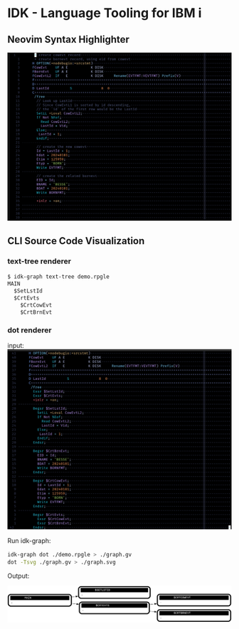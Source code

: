 # IDK - Language Tooling for IBM i

## Neovim Syntax Highlighter

![screenshot-syntax](./screenshots/readme-syntax.png)

## CLI Source Code Visualization

### text-tree renderer

```
$ idk-graph text-tree demo.rpgle
MAIN
  $SetLstId
  $CrtEvts
    $CrtCowEvt
    $CrtBrnEvt
```

### dot renderer

input:
![dotrender](./screenshots/readme-dotrender-src.png)

Run idk-graph:

```bash
idk-graph dot ./demo.rpgle > ./graph.gv
dot -Tsvg ./graph.gv > ./graph.svg
```

Output:

![dotrender](./screenshots/readme-dotrender.svg)
